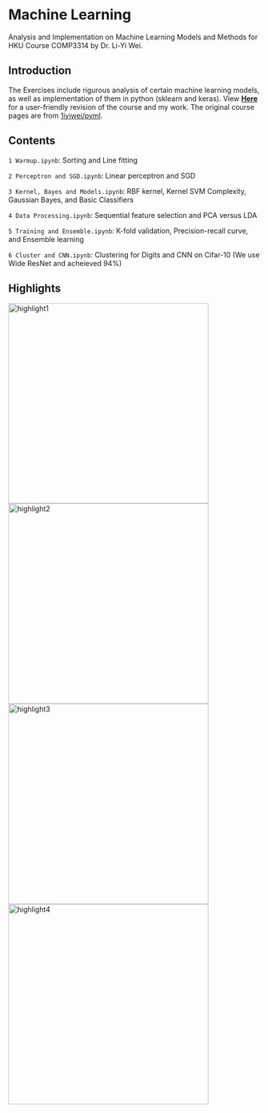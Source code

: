 # Machine Learning
Analysis and Implementation on Machine Learning Models and Methods for HKU Course COMP3314 by Dr. Li-Yi Wei.

## Introduction
The Exercises include rigurous analysis of certain machine learning models, as well as implementation of them in python (sklearn and keras). View __[Here](https://irsisyphus.github.io/machine-learning/ "Machine Learning Exercises")__ for a user-friendly revision of the course and my work. The original course pages are from [1iyiwei/pyml](https://github.com/1iyiwei/pyml/wiki "1iyiwei/pyml").

## Contents
`1 Warmup.ipynb`: Sorting and Line fitting

`2 Perceptron and SGD.ipynb`: Linear perceptron and SGD

`3 Kernel, Bayes and Models.ipynb`: RBF kernel, Kernel SVM Complexity, Gaussian Bayes, and Basic Classifiers

`4 Data Processing.ipynb`: Sequential feature selection and PCA versus LDA

`5 Training and Ensemble.ipynb`: K-fold validation, Precision-recall curve, and Ensemble learning

`6 Cluster and CNN.ipynb`: Clustering for Digits and CNN on Cifar-10 (We use Wide ResNet and acheieved 94%)


## Highlights
<img src="https://github.com/irsisyphus/pictures/raw/master/ML-Exercises/hl1.png" width = 400 alt="highlight1" />
<img src="https://github.com/irsisyphus/pictures/raw/master/ML-Exercises/hl2.png" width = 400 alt="highlight2" />

<img src="https://github.com/irsisyphus/pictures/raw/master/ML-Exercises/hl3.png" width = 400 alt="highlight3"/>
<img src="https://github.com/irsisyphus/pictures/raw/master/ML-Exercises/hl4.png" width = 400 alt="highlight4"/>
